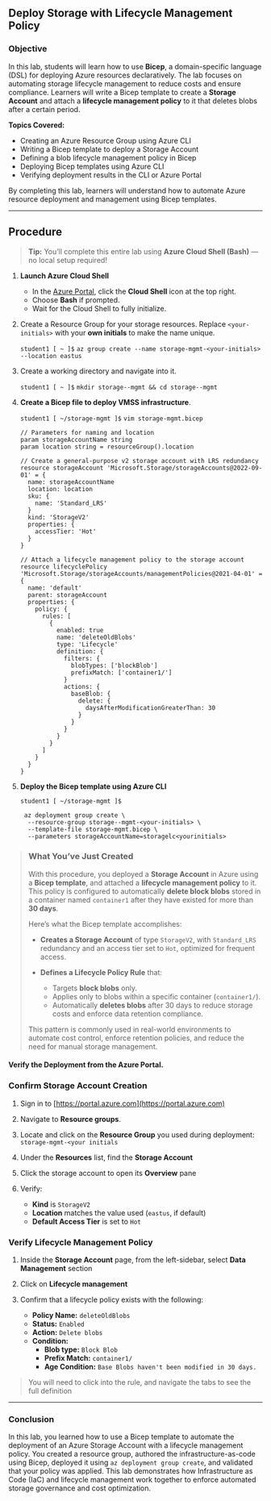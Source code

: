 ## Deploy Storage with Lifecycle Management Policy

### Objective

In this lab, students will learn how to use **Bicep**, a domain-specific language (DSL) for deploying Azure resources declaratively. The lab focuses on automating storage lifecycle management to reduce costs and ensure compliance. Learners will write a Bicep template to create a **Storage Account** and attach a **lifecycle management policy** to it that deletes blobs after a certain period.

**Topics Covered:**

* Creating an Azure Resource Group using Azure CLI
* Writing a Bicep template to deploy a Storage Account
* Defining a blob lifecycle management policy in Bicep
* Deploying Bicep templates using Azure CLI
* Verifying deployment results in the CLI or Azure Portal

By completing this lab, learners will understand how to automate Azure resource deployment and management using Bicep templates.

---

## **Procedure**

> **Tip:** You’ll complete this entire lab using **Azure Cloud Shell (Bash)** — no local setup required!

1. **Launch Azure Cloud Shell**
    - In the [Azure Portal](https://portal.azure.com/), click the **Cloud Shell** icon at the top right.
    - Choose **Bash** if prompted.
    - Wait for the Cloud Shell to fully initialize.

0. Create a Resource Group for your storage resources. Replace `<your-initials>` with your **own initials** to make the name unique.

    `student1 [ ~ ]$` `az group create --name storage-mgmt-<your-initials> --location eastus`

0. Create a working directory and navigate into it.

    `student1 [ ~ ]$` `mkdir storage--mgmt && cd storage--mgmt`

0. **Create a Bicep file to deploy VMSS infrastructure**.

    `student1 [ ~/storage-mgmt ]$` `vim storage-mgmt.bicep`

    ```bicep
    // Parameters for naming and location
    param storageAccountName string
    param location string = resourceGroup().location
    
    // Create a general-purpose v2 storage account with LRS redundancy
    resource storageAccount 'Microsoft.Storage/storageAccounts@2022-09-01' = {
      name: storageAccountName
      location: location
      sku: {
        name: 'Standard_LRS'
      }
      kind: 'StorageV2'
      properties: {
        accessTier: 'Hot'
      }
    }
    
    // Attach a lifecycle management policy to the storage account
    resource lifecyclePolicy 'Microsoft.Storage/storageAccounts/managementPolicies@2021-04-01' = {
      name: 'default'
      parent: storageAccount
      properties: {
        policy: {
          rules: [
            {
              enabled: true
              name: 'deleteOldBlobs'
              type: 'Lifecycle'
              definition: {
                filters: {
                  blobTypes: ['blockBlob']
                  prefixMatch: ['container1/']
                }
                actions: {
                  baseBlob: {
                    delete: {
                      daysAfterModificationGreaterThan: 30
                    }
                  }
                }
              }
            }
          ]
        }
      }
    }
    ```

0. **Deploy the Bicep template using Azure CLI**

    `student1 [ ~/storage-mgmt ]$`

    ```
     az deployment group create \
      --resource-group storage--mgmt-<your-initials> \
      --template-file storage-mgmt.bicep \
      --parameters storageAccountName=storagelc<yourinitials>
    ```

> ### What You’ve Just Created
>
> With this procedure, you deployed a **Storage Account** in Azure using a **Bicep template**, and attached a **lifecycle management policy** to it. This policy is configured to automatically **delete block blobs** stored in a container named `container1` after they have existed for more than **30 days**.
>
> Here’s what the Bicep template accomplishes:
>
> * **Creates a Storage Account** of type `StorageV2`, with `Standard_LRS` redundancy and an access tier set to `Hot`, optimized for frequent access.
> * **Defines a Lifecycle Policy Rule** that:
>
>   * Targets **block blobs** only.
>   * Applies only to blobs within a specific container (`container1/`).
>   * Automatically **deletes blobs** after 30 days to reduce storage costs and enforce data retention compliance.
>
> This pattern is commonly used in real-world environments to automate cost control, enforce retention policies, and reduce the need for manual storage management.

#### Verify the Deployment from the Azure Portal.

### **Confirm Storage Account Creation**

1. Sign in to [https://portal.azure.com](https://portal.azure.com)
0. Navigate to **Resource groups**.
0. Locate and click on the **Resource Group** you used during deployment: `storage-mgmt-<your initials`
0. Under the **Resources** list, find the **Storage Account** 
0. Click the storage account to open its **Overview** pane
0. Verify:

   * **Kind** is `StorageV2`
   * **Location** matches the value used (`eastus`, if default)
   * **Default Access Tier** is set to `Hot`

### **Verify Lifecycle Management Policy**

1. Inside the **Storage Account** page, from the left-sidebar, select **Data Management** section
0. Click on **Lifecycle management**
0. Confirm that a lifecycle policy exists with the following:

   * **Policy Name:** `deleteOldBlobs`
   * **Status:** `Enabled`
   * **Action:** `Delete blobs`
   * **Condition:**
     * **Blob type:** `Block Blob`
     * **Prefix Match:** `container1/`
     * **Age Condition:** `Base Blobs haven't been modified in 30 days.`

> You will need to click into the rule, and navigate the tabs to see the full definition

---

### Conclusion

In this lab, you learned how to use a Bicep template to automate the deployment of an Azure Storage Account with a lifecycle management policy. You created a resource group, authored the infrastructure-as-code using Bicep, deployed it using `az deployment group create`, and validated that your policy was applied. This lab demonstrates how Infrastructure as Code (IaC) and lifecycle management work together to enforce automated storage governance and cost optimization.
